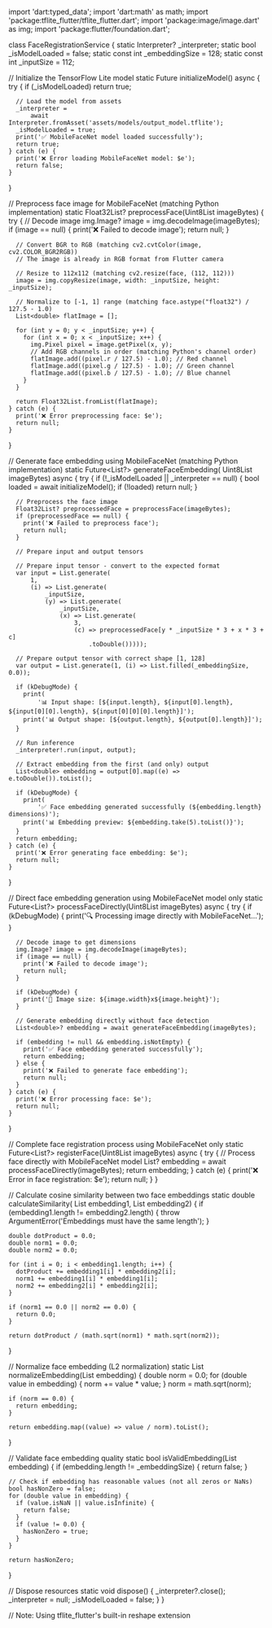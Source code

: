 import 'dart:typed_data';
import 'dart:math' as math;
import 'package:tflite_flutter/tflite_flutter.dart';
import 'package:image/image.dart' as img;
import 'package:flutter/foundation.dart';

class FaceRegistrationService {
  static Interpreter? _interpreter;
  static bool _isModelLoaded = false;
  static const int _embeddingSize = 128;
  static const int _inputSize = 112;

  // Initialize the TensorFlow Lite model
  static Future<bool> initializeModel() async {
    try {
      if (_isModelLoaded) return true;

      // Load the model from assets
      _interpreter =
          await Interpreter.fromAsset('assets/models/output_model.tflite');
      _isModelLoaded = true;
      print('✅ MobileFaceNet model loaded successfully');
      return true;
    } catch (e) {
      print('❌ Error loading MobileFaceNet model: $e');
      return false;
    }
  }

  // Preprocess face image for MobileFaceNet (matching Python implementation)
  static Float32List? preprocessFace(Uint8List imageBytes) {
    try {
      // Decode image
      img.Image? image = img.decodeImage(imageBytes);
      if (image == null) {
        print('❌ Failed to decode image');
        return null;
      }

      // Convert BGR to RGB (matching cv2.cvtColor(image, cv2.COLOR_BGR2RGB))
      // The image is already in RGB format from Flutter camera

      // Resize to 112x112 (matching cv2.resize(face, (112, 112)))
      image = img.copyResize(image, width: _inputSize, height: _inputSize);

      // Normalize to [-1, 1] range (matching face.astype("float32") / 127.5 - 1.0)
      List<double> flatImage = [];

      for (int y = 0; y < _inputSize; y++) {
        for (int x = 0; x < _inputSize; x++) {
          img.Pixel pixel = image.getPixel(x, y);
          // Add RGB channels in order (matching Python's channel order)
          flatImage.add((pixel.r / 127.5) - 1.0); // Red channel
          flatImage.add((pixel.g / 127.5) - 1.0); // Green channel
          flatImage.add((pixel.b / 127.5) - 1.0); // Blue channel
        }
      }

      return Float32List.fromList(flatImage);
    } catch (e) {
      print('❌ Error preprocessing face: $e');
      return null;
    }
  }

  // Generate face embedding using MobileFaceNet (matching Python implementation)
  static Future<List<double>?> generateFaceEmbedding(
      Uint8List imageBytes) async {
    try {
      if (!_isModelLoaded || _interpreter == null) {
        bool loaded = await initializeModel();
        if (!loaded) return null;
      }

      // Preprocess the face image
      Float32List? preprocessedFace = preprocessFace(imageBytes);
      if (preprocessedFace == null) {
        print('❌ Failed to preprocess face');
        return null;
      }

      // Prepare input and output tensors

      // Prepare input tensor - convert to the expected format
      var input = List.generate(
          1,
          (i) => List.generate(
              _inputSize,
              (y) => List.generate(
                  _inputSize,
                  (x) => List.generate(
                      3,
                      (c) => preprocessedFace[y * _inputSize * 3 + x * 3 + c]
                          .toDouble()))));

      // Prepare output tensor with correct shape [1, 128]
      var output = List.generate(1, (i) => List.filled(_embeddingSize, 0.0));

      if (kDebugMode) {
        print(
            '📊 Input shape: [${input.length}, ${input[0].length}, ${input[0][0].length}, ${input[0][0][0].length}]');
        print('📊 Output shape: [${output.length}, ${output[0].length}]');
      }

      // Run inference
      _interpreter!.run(input, output);

      // Extract embedding from the first (and only) output
      List<double> embedding = output[0].map((e) => e.toDouble()).toList();

      if (kDebugMode) {
        print(
            '✅ Face embedding generated successfully (${embedding.length} dimensions)');
        print('📊 Embedding preview: ${embedding.take(5).toList()}');
      }
      return embedding;
    } catch (e) {
      print('❌ Error generating face embedding: $e');
      return null;
    }
  }

  // Direct face embedding generation using MobileFaceNet model only
  static Future<List<double>?> processFaceDirectly(Uint8List imageBytes) async {
    try {
      if (kDebugMode) {
        print('🔍 Processing image directly with MobileFaceNet...');
      }

      // Decode image to get dimensions
      img.Image? image = img.decodeImage(imageBytes);
      if (image == null) {
        print('❌ Failed to decode image');
        return null;
      }

      if (kDebugMode) {
        print('📐 Image size: ${image.width}x${image.height}');
      }

      // Generate embedding directly without face detection
      List<double>? embedding = await generateFaceEmbedding(imageBytes);

      if (embedding != null && embedding.isNotEmpty) {
        print('✅ Face embedding generated successfully');
        return embedding;
      } else {
        print('❌ Failed to generate face embedding');
        return null;
      }
    } catch (e) {
      print('❌ Error processing face: $e');
      return null;
    }
  }

  // Complete face registration process using MobileFaceNet only
  static Future<List<double>?> registerFace(Uint8List imageBytes) async {
    try {
      // Process face directly with MobileFaceNet model
      List<double>? embedding = await processFaceDirectly(imageBytes);
      return embedding;
    } catch (e) {
      print('❌ Error in face registration: $e');
      return null;
    }
  }

  // Calculate cosine similarity between two face embeddings
  static double calculateSimilarity(
      List<double> embedding1, List<double> embedding2) {
    if (embedding1.length != embedding2.length) {
      throw ArgumentError('Embeddings must have the same length');
    }

    double dotProduct = 0.0;
    double norm1 = 0.0;
    double norm2 = 0.0;

    for (int i = 0; i < embedding1.length; i++) {
      dotProduct += embedding1[i] * embedding2[i];
      norm1 += embedding1[i] * embedding1[i];
      norm2 += embedding2[i] * embedding2[i];
    }

    if (norm1 == 0.0 || norm2 == 0.0) {
      return 0.0;
    }

    return dotProduct / (math.sqrt(norm1) * math.sqrt(norm2));
  }

  // Normalize face embedding (L2 normalization)
  static List<double> normalizeEmbedding(List<double> embedding) {
    double norm = 0.0;
    for (double value in embedding) {
      norm += value * value;
    }
    norm = math.sqrt(norm);

    if (norm == 0.0) {
      return embedding;
    }

    return embedding.map((value) => value / norm).toList();
  }

  // Validate face embedding quality
  static bool isValidEmbedding(List<double> embedding) {
    if (embedding.length != _embeddingSize) {
      return false;
    }

    // Check if embedding has reasonable values (not all zeros or NaNs)
    bool hasNonZero = false;
    for (double value in embedding) {
      if (value.isNaN || value.isInfinite) {
        return false;
      }
      if (value != 0.0) {
        hasNonZero = true;
      }
    }

    return hasNonZero;
  }

  // Dispose resources
  static void dispose() {
    _interpreter?.close();
    _interpreter = null;
    _isModelLoaded = false;
  }
}

// Note: Using tflite_flutter's built-in reshape extension